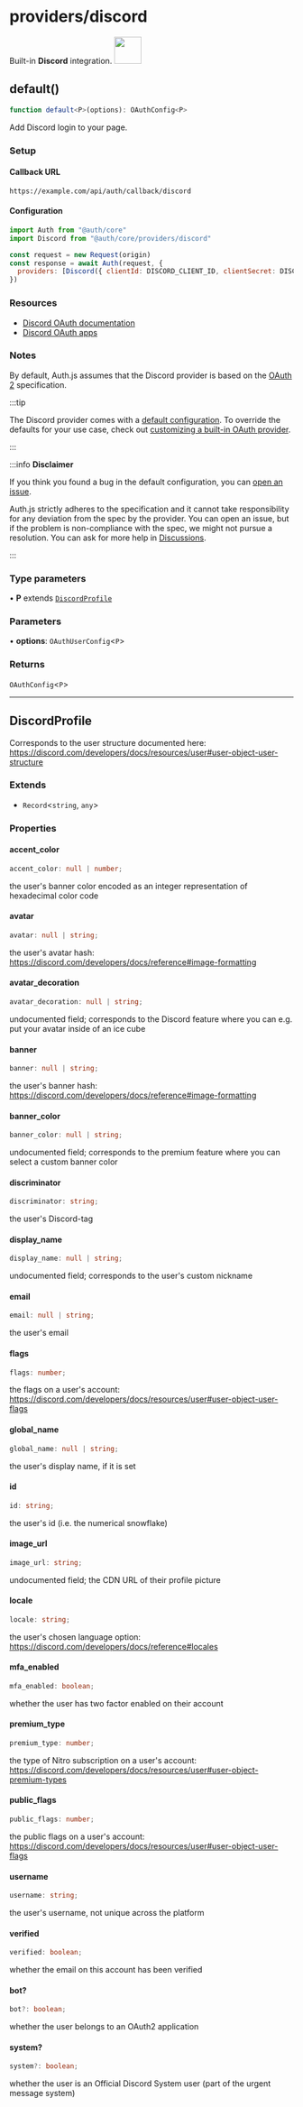 # providers/discord

<div style={{backgroundColor: "#000", display: "flex", justifyContent: "space-between", color: "#fff", padding: 16}}>
<span>Built-in <b>Discord</b> integration.</span>
<a href="https://discord.com/">
  <img style={{display: "block"}} src="https://authjs.dev/img/providers/discord.svg" height="48" width="48"/>
</a>
</div>

## default()

```ts
function default<P>(options): OAuthConfig<P>
```

Add Discord login to your page.

### Setup

#### Callback URL
```
https://example.com/api/auth/callback/discord
```

#### Configuration
```js
import Auth from "@auth/core"
import Discord from "@auth/core/providers/discord"

const request = new Request(origin)
const response = await Auth(request, {
  providers: [Discord({ clientId: DISCORD_CLIENT_ID, clientSecret: DISCORD_CLIENT_SECRET })],
})
```

### Resources

 - [Discord OAuth documentation](https://discord.com/developers/docs/topics/oauth2)
 - [Discord OAuth apps](https://discord.com/developers/applications)

### Notes

By default, Auth.js assumes that the Discord provider is
based on the [OAuth 2](https://www.rfc-editor.org/rfc/rfc6749.html) specification.

:::tip

The Discord provider comes with a [default configuration](https://github.com/nextauthjs/next-auth/blob/main/packages/core/src/providers/discord.ts).
To override the defaults for your use case, check out [customizing a built-in OAuth provider](https://authjs.dev/guides/providers/custom-provider#override-default-options).

:::

:::info **Disclaimer**

If you think you found a bug in the default configuration, you can [open an issue](https://authjs.dev/new/provider-issue).

Auth.js strictly adheres to the specification and it cannot take responsibility for any deviation from
the spec by the provider. You can open an issue, but if the problem is non-compliance with the spec,
we might not pursue a resolution. You can ask for more help in [Discussions](https://authjs.dev/new/github-discussions).

:::

### Type parameters

• **P** extends [`DiscordProfile`](discord.md#discordprofile)

### Parameters

• **options**: `OAuthUserConfig`\<`P`\>

### Returns

`OAuthConfig`\<`P`\>

***

## DiscordProfile

Corresponds to the user structure documented here:
https://discord.com/developers/docs/resources/user#user-object-user-structure

### Extends

- `Record`\<`string`, `any`\>

### Properties

#### accent\_color

```ts
accent_color: null | number;
```

the user's banner color encoded as an integer representation of hexadecimal color code

#### avatar

```ts
avatar: null | string;
```

the user's avatar hash:
https://discord.com/developers/docs/reference#image-formatting

#### avatar\_decoration

```ts
avatar_decoration: null | string;
```

undocumented field; corresponds to the Discord feature where you can e.g.
put your avatar inside of an ice cube

#### banner

```ts
banner: null | string;
```

the user's banner hash:
https://discord.com/developers/docs/reference#image-formatting

#### banner\_color

```ts
banner_color: null | string;
```

undocumented field; corresponds to the premium feature where you can
select a custom banner color

#### discriminator

```ts
discriminator: string;
```

the user's Discord-tag

#### display\_name

```ts
display_name: null | string;
```

undocumented field; corresponds to the user's custom nickname

#### email

```ts
email: null | string;
```

the user's email

#### flags

```ts
flags: number;
```

the flags on a user's account:
https://discord.com/developers/docs/resources/user#user-object-user-flags

#### global\_name

```ts
global_name: null | string;
```

the user's display name, if it is set

#### id

```ts
id: string;
```

the user's id (i.e. the numerical snowflake)

#### image\_url

```ts
image_url: string;
```

undocumented field; the CDN URL of their profile picture

#### locale

```ts
locale: string;
```

the user's chosen language option:
https://discord.com/developers/docs/reference#locales

#### mfa\_enabled

```ts
mfa_enabled: boolean;
```

whether the user has two factor enabled on their account

#### premium\_type

```ts
premium_type: number;
```

the type of Nitro subscription on a user's account:
https://discord.com/developers/docs/resources/user#user-object-premium-types

#### public\_flags

```ts
public_flags: number;
```

the public flags on a user's account:
https://discord.com/developers/docs/resources/user#user-object-user-flags

#### username

```ts
username: string;
```

the user's username, not unique across the platform

#### verified

```ts
verified: boolean;
```

whether the email on this account has been verified

#### bot?

```ts
bot?: boolean;
```

whether the user belongs to an OAuth2 application

#### system?

```ts
system?: boolean;
```

whether the user is an Official Discord System user (part of the urgent
message system)
